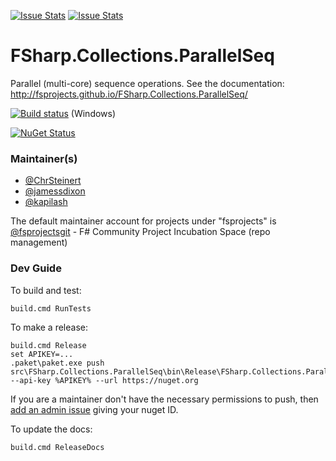 [![Issue Stats](http://issuestats.com/github/fsprojects/FSharp.Collections.ParallelSeq/badge/issue)](http://issuestats.com/github/fsprojects/FSharp.Collections.ParallelSeq)
[![Issue Stats](http://issuestats.com/github/fsprojects/FSharp.Collections.ParallelSeq/badge/pr)](http://issuestats.com/github/fsprojects/FSharp.Collections.ParallelSeq)

FSharp.Collections.ParallelSeq
==============================

Parallel (multi-core) sequence operations. See the documentation: http://fsprojects.github.io/FSharp.Collections.ParallelSeq/

[![Build status](https://ci.appveyor.com/api/projects/status/7uaow0us61r19ox7/branch/master?svg=true)](https://ci.appveyor.com/project/fsprojectsgit/fsharp-collections-parallelseq/branch/master) (Windows)


[![NuGet Status](https://buildstats.info/nuget/FSharp.Collections.ParallelSeq)](https://www.nuget.org/packages/FSharp.Collections.ParallelSeq/)

### Maintainer(s)

- [@ChrSteinert](https://github.com/ChrSteinert)
- [@jamessdixon](https://github.com/jamessdixon)
- [@kapilash](https://github.com/kapilash)

The default maintainer account for projects under "fsprojects" is [@fsprojectsgit](https://github.com/fsprojectsgit) - F# Community Project Incubation Space (repo management)

### Dev Guide

To build and test:

    build.cmd RunTests
   
To make a release:

    build.cmd Release 
    set APIKEY=...
    .paket\paket.exe push src\FSharp.Collections.ParallelSeq\bin\Release\FSharp.Collections.ParallelSeq.1.1.2.nupkg --api-key %APIKEY% --url https://nuget.org
    
If you are a maintainer don't have the necessary permissions to push, then [add an admin issue](https://github.com/fsprojects/FsProjectsAdmin/issues) giving your nuget ID.

To update the docs:

    build.cmd ReleaseDocs
